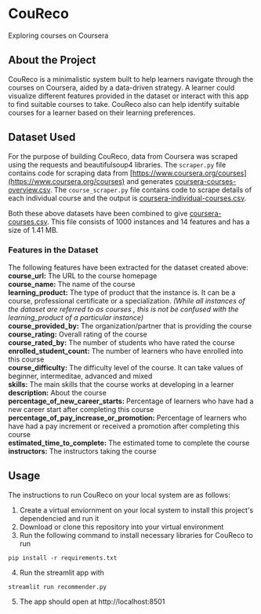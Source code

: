 # CouReco
Exploring courses on Coursera

## About the Project
CouReco is a minimalistic system built to help learners navigate through the courses on Coursera, aided by a data-driven strategy. A learner could visualize different features provided in the dataset or interact with this app to find suitable courses to take. CouReco also can help identify suitable courses for a learner based on their learning preferences.

## Dataset Used
For the purpose of building CouReco, data from Coursera was scraped using the requests and beautifulsoup4 libraries. The ```scraper.py``` file contains code for scraping data from [https://www.coursera.org/courses](https://www.coursera.org/courses) and generates [coursera-courses-overview.csv](https://github.com/ry05/couReco/blob/master/data/coursera-courses-overview.csv). The ```course_scraper.py``` file contains code to scrape details of each individual course and the output is [coursera-individual-courses.csv](https://github.com/ry05/couReco/blob/master/data/coursera-individual-courses.csv).  

Both these above datasets have been combined to give [coursera-courses.csv](https://github.com/ry05/couReco/blob/master/data/coursera-courses.csv). This file consists of 1000 instances and 14 features and has a size of 1.41 MB.

### Features in the Dataset
The following features have been extracted for the dataset created above:
**course_url:** The URL to the course homepage  
**course_name:** The name of the course  
**learning_product:** The type of product that the instance is. It can be a course, professional certificate or a specialization. *(While all instances of the dataset are referred to as courses , this is not be confused with the learning_product of a particular instance)*  
**course_provided_by:** The organization/partner that is providing the course  
**course_rating:** Overall rating of the course  
**course_rated_by:** The number of students who have rated the course  
**enrolled_student_count:** The number of learners who have enrolled into this course  
**course_difficulty:** The difficulty level of the course. It can take values of beginner, intermeditae, advanced and mixed  
**skills:** The main skills that the course works at developing in a learner  
**description:** About the course  
**percentage_of_new_career_starts:** Percentage of learners who have had a new career start after completing this course  
**percentage_of_pay_increase_or_promotion:** Percentage of learners who have had a pay increment or received a promotion after completing this course  
**estimated_time_to_complete:** The estimated tome to complete the course  
**instructors:** The instructors taking the course  

## Usage
The instructions to run CouReco on your local system are as follows:

1. Create a virtual enviornment on your local system to install this project's dependencied and run it
2. Download or clone this repository into your virtual environment
3. Run the following command to install necessary libraries for CouReco to run
```
pip install -r requirements.txt
```
4. Run the streamlit app with
```
streamlit run recommender.py
```
5. The app should open at http://localhost:8501
